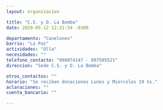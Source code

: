 ```yaml
---
layout: organizacion

title: "C.S. y D. La Bomba"
date: 2020-05-12 12:21:54 -0300

departamento: "Canelones"
barrio: "La Paz"
actividades: "Olla"
necesidades: ""
telefono_contacto: "098874147 - 097505521"
direccion: "Sede C.S. y D. La Bomba"

otros_contactos: ""
horario: "Se reciben donaciones Lunes y Miercoles 19 hs."
aclaraciones: ""
cuenta_bancaria: ""

---
```

